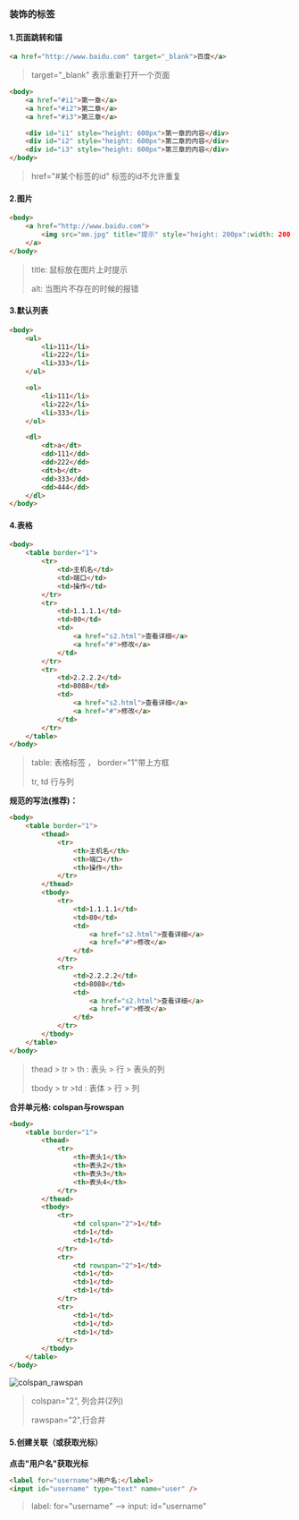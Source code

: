 ### 装饰的标签

#### 1.页面跳转和锚

```html
<a href="http://www.baidu.com" target="_blank">百度</a>
```

> target="_blank" 表示重新打开一个页面

```html
<body>
	<a href="#i1">第一章</a>
	<a href="#i2">第二章</a>
	<a href="#i3">第三章</a>

	<div id="i1" style="height: 600px">第一章的内容</div>
	<div id="i2" style="height: 600px">第二章的内容</div>
	<div id="i3" style="height: 600px">第三章的内容</div>
</body>
```

>href="#某个标签的id"   标签的id不允许重复



#### 2.图片

```html
<body>
	<a href="http://www.baidu.com">
		<img src="mm.jpg" title="提示" style="height: 200px":width: 200px alt="没有图片">
	</a>
</body>
```



> title: 鼠标放在图片上时提示
>
> alt: 当图片不存在的时候的报错



#### 3.默认列表

```html
<body>
	<ul>
		<li>111</li>
		<li>222</li>
		<li>333</li>
	</ul>

	<ol>
		<li>111</li>
		<li>222</li>
		<li>333</li>
	</ol>

	<dl>
		<dt>a</dt>
		<dd>111</dd>
		<dd>222</dd>
		<dt>b</dt>
		<dd>333</dd>
		<dd>444</dd>
	</dl>
</body>
```



#### 4.表格

```html
<body>
	<table border="1">
		<tr>
			<td>主机名</td>
			<td>端口</td>
			<td>操作</td>
		</tr>
		<tr>
			<td>1.1.1.1</td>
			<td>80</td>
			<td>
				<a href="s2.html">查看详细</a>
				<a href="#">修改</a>
			</td>
		</tr>
		<tr>
			<td>2.2.2.2</td>
			<td>8088</td>
			<td>
				<a href="s2.html">查看详细</a>
				<a href="#">修改</a>
			</td>
		</tr>		
	</table>
</body>
```

> table: 表格标签 ， border="1"带上方框
>
> tr, td  行与列



**规范的写法(推荐)：**

```html
<body>
	<table border="1">
		<thead>
			<tr>
				<th>主机名</th>
				<th>端口</th>
				<th>操作</th>
			</tr>
		</thead>
		<tbody>
			<tr>
				<td>1.1.1.1</td>
				<td>80</td>
				<td>
					<a href="s2.html">查看详细</a>
					<a href="#">修改</a>
				</td>
			</tr>
			<tr>
				<td>2.2.2.2</td>
				<td>8088</td>
				<td>
					<a href="s2.html">查看详细</a>
					<a href="#">修改</a>
				</td>
			</tr>
		</tbody>		
	</table>
</body>
```

> thead > tr > th : 表头 > 行 > 表头的列
>
> tbody > tr >td : 表体 > 行 > 列



**合并单元格: colspan与rowspan**

```html
<body>
	<table border="1">
		<thead>
			<tr>
				<th>表头1</th>
				<th>表头2</th>
				<th>表头3</th>
				<th>表头4</th>
			</tr>
		</thead>
		<tbody>
			<tr>
				<td colspan="2">1</td>
				<td>1</td>
				<td>1</td>
			</tr>
			<tr>
				<td rowspan="2">1</td>
				<td>1</td>
				<td>1</td>
				<td>1</td>
			</tr>
			<tr>
				<td>1</td>
				<td>1</td>
				<td>1</td>
			</tr>
		</tbody>
	</table>
</body>
```

![colspan_rawspan](H:\workspace\tmp\sublime的安装使用\pics\colspan_rawspan.png)

>colspan="2", 列合并(2列)
>
>rawspan="2",行合并



#### 5.创建关联（或获取光标）

**点击"用户名"获取光标**

```html
<label for="username">用户名:</label>
<input id="username" type="text" name="user" />
```

> label: for="username" --> input: id="username"
